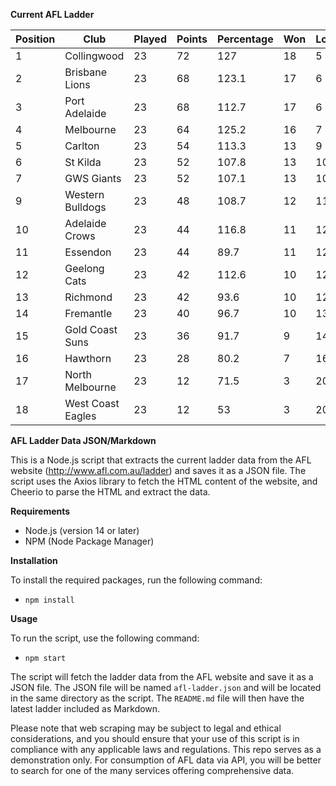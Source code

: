 **Current AFL Ladder**

| Position | Club | Played | Points | Percentage | Won | Lost | Drawn | PF | PA |
| -------- | ---- | ------ | ------ | ---------- | --- | ---- | ----- | -- | -- |
| 1 | Collingwood | 23 | 72 | 127 | 18 | 5 | 0 | 2142 | 1687 |
| 2 | Brisbane Lions | 23 | 68 | 123.1 | 17 | 6 | 0 | 2180 | 1771 |
| 3 | Port Adelaide | 23 | 68 | 112.7 | 17 | 6 | 0 | 2149 | 1906 |
| 4 | Melbourne | 23 | 64 | 125.2 | 16 | 7 | 0 | 2079 | 1660 |
| 5 | Carlton | 23 | 54 | 113.3 | 13 | 9 | 1 | 1922 | 1697 |
| 6 | St Kilda | 23 | 52 | 107.8 | 13 | 10 | 0 | 1775 | 1647 |
| 7 | GWS Giants | 23 | 52 | 107.1 | 13 | 10 | 0 | 2018 | 1885 |
| 9 | Western Bulldogs | 23 | 48 | 108.7 | 12 | 11 | 0 | 1919 | 1766 |
| 10 | Adelaide Crows | 23 | 44 | 116.8 | 11 | 12 | 0 | 2193 | 1877 |
| 11 | Essendon | 23 | 44 | 89.7 | 11 | 12 | 0 | 1838 | 2050 |
| 12 | Geelong Cats | 23 | 42 | 112.6 | 10 | 12 | 1 | 2088 | 1855 |
| 13 | Richmond | 23 | 42 | 93.6 | 10 | 12 | 1 | 1856 | 1983 |
| 14 | Fremantle | 23 | 40 | 96.7 | 10 | 13 | 0 | 1835 | 1898 |
| 15 | Gold Coast Suns | 23 | 36 | 91.7 | 9 | 14 | 0 | 1839 | 2006 |
| 16 | Hawthorn | 23 | 28 | 80.2 | 7 | 16 | 0 | 1686 | 2101 |
| 17 | North Melbourne | 23 | 12 | 71.5 | 3 | 20 | 0 | 1657 | 2318 |
| 18 | West Coast Eagles | 23 | 12 | 53 | 3 | 20 | 0 | 1418 | 2674 |

**AFL Ladder Data JSON/Markdown**

This is a Node.js script that extracts the current ladder data from the AFL website (http://www.afl.com.au/ladder) and saves it as a JSON file. The script uses the Axios library to fetch the HTML content of the website, and Cheerio to parse the HTML and extract the data.

**Requirements**

- Node.js (version 14 or later)
- NPM (Node Package Manager)

**Installation**

To install the required packages, run the following command:

 - `npm install`

**Usage**

To run the script, use the following command:

 - `npm start`

The script will fetch the ladder data from the AFL website and save it as a JSON file. The JSON file will be named `afl-ladder.json` and will be located in the same directory as the script. The `README.md` file will then have the latest ladder included as Markdown.

Please note that web scraping may be subject to legal and ethical considerations, and you should ensure that your use of this script is in compliance with any applicable laws and regulations. This repo serves as a demonstration only. For consumption of AFL data via API, you will be better to search for one of the many services offering comprehensive data.
